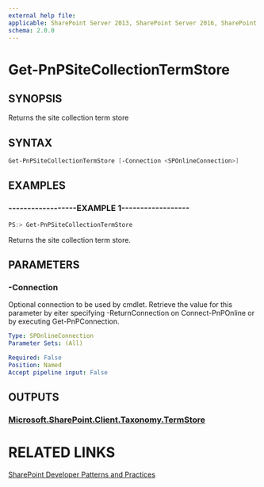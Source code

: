 ```yaml
---
external help file:
applicable: SharePoint Server 2013, SharePoint Server 2016, SharePoint Online
schema: 2.0.0
---
```

# Get-PnPSiteCollectionTermStore

## SYNOPSIS
Returns the site collection term store

## SYNTAX 

```powershell
Get-PnPSiteCollectionTermStore [-Connection <SPOnlineConnection>]
```

## EXAMPLES

### ------------------EXAMPLE 1------------------
```powershell
PS:> Get-PnPSiteCollectionTermStore
```

Returns the site collection term store.

## PARAMETERS

### -Connection
Optional connection to be used by cmdlet. Retrieve the value for this parameter by eiter specifying -ReturnConnection on Connect-PnPOnline or by executing Get-PnPConnection.

```yaml
Type: SPOnlineConnection
Parameter Sets: (All)

Required: False
Position: Named
Accept pipeline input: False
```

## OUTPUTS

### [Microsoft.SharePoint.Client.Taxonomy.TermStore](https://msdn.microsoft.com/en-us/library/microsoft.sharepoint.client.taxonomy.termstore.aspx)

# RELATED LINKS

[SharePoint Developer Patterns and Practices](http://aka.ms/sppnp)